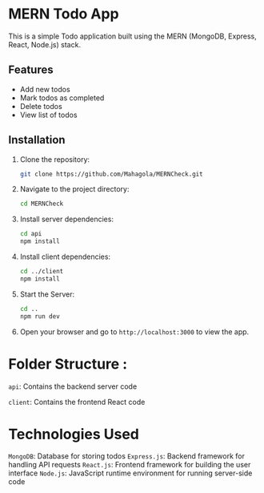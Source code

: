 # MERN Todo App

This is a simple Todo application built using the MERN (MongoDB, Express, React, Node.js) stack.

## Features

- Add new todos
- Mark todos as completed
- Delete todos
- View list of todos

## Installation

1. Clone the repository:

   ```bash
   git clone https://github.com/Mahagola/MERNCheck.git

2. Navigate to the project directory:

    ```bash
    cd MERNCheck

3. Install server dependencies:

    ```bash
    cd api
    npm install

4. Install client dependencies:

    ```bash
    cd ../client
    npm install

5. Start the Server:

    ```bash
    cd ..
    npm run dev

6. Open your browser and go to `http://localhost:3000` to view the app.

# Folder Structure :
`api`: Contains the backend server code

`client`: Contains the frontend React code

# Technologies Used
`MongoDB`: Database for storing todos
`Express.js`: Backend framework for handling API requests
`React.js`: Frontend framework for building the user interface
`Node.js`: JavaScript runtime environment for running server-side code